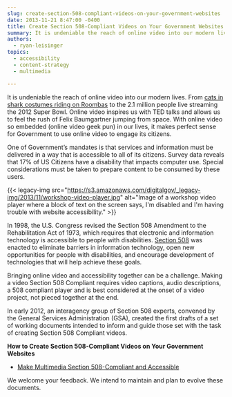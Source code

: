 ```yaml
---
slug: create-section-508-compliant-videos-on-your-government-websites
date: 2013-11-21 8:47:00 -0400
title: Create Section 508-Compliant Videos on Your Government Websites
summary: It is undeniable the reach of online video into our modern lives. From cats in shark costumes riding on Roombas to the 2.1 million people live streaming the 2012 Super Bowl. Online video inspires us with TED talks and allows us to feel the rush of Felix Baumgartner jumping from space. With online video so
authors:
  - ryan-leisinger
topics:
  - accessibility
  - content-strategy
  - multimedia

---
```


It is undeniable the reach of online video into our modern lives. From <a title="Cat in shark constume rides Roomba on YouTube" href="http://www.youtube.com/watch?v=Of2HU3LGdbo" target="_blank">cats in shark costumes riding on Roombas</a> to the 2.1 million people live streaming the 2012 Super Bowl. Online video inspires us with TED talks and allows us to feel the rush of Felix Baumgartner jumping from space. With online video so embedded (online video geek pun) in our lives, it makes perfect sense for Government to use online video to engage its citizens.

One of Government’s mandates is that services and information must be delivered in a way that is accessible to all of its citizens. Survey data reveals that 17% of US Citizens have a disability that impacts computer use. Special considerations must be taken to prepare content to be consumed by these users.

{{< legacy-img src="https://s3.amazonaws.com/digitalgov/_legacy-img/2013/11/workshop-video-player.jpg" alt="Image of a workshop video player where a block of text on the screen says, I'm disabled and I'm having trouble with website accessibility." >}}

In 1998, the U.S. Congress revised the Section 508 Amendment to the Rehabilitation Act of 1973, which requires that electronic and information technology is accessible to people with disabilities. <a title=" Resources for understanding and implementing Section 508" href="http://www.section508.gov/" target="_blank">Section 508</a> was enacted to eliminate barriers in information technology, open new opportunities for people with disabilities, and encourage development of technologies that will help achieve these goals.

Bringing online video and accessibility together can be a challenge. Making a video Section 508 Compliant requires video captions, audio descriptions, a 508 compliant player and is best considered at the onset of a video project, not pieced together at the end.

In early 2012, an interagency group of Section 508 experts, convened by the General Services Administration (GSA), created the first drafts of a set of working documents intended to inform and guide those set with the task of creating Section 508 Compliant videos.

**How to Create Section 508-Compliant Videos on Your Government Websites**

  * [Make Multimedia Section 508-Compliant and Accessible](https://digital.gov/2013/06/26/making-multimedia-section-508-compliant-and-accessible)

We welcome your feedback. We intend to maintain and plan to evolve these documents.
